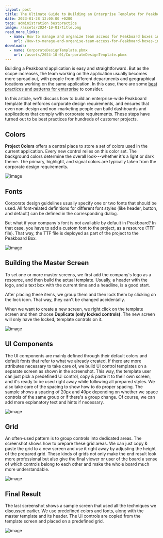 ```yaml
---
layout: post
title: The Ultimate Guide to Building an Enterprise Template for Peakboard Applications
date: 2023-01-28 12:00:00 +0200
tags: administration bestpractice
image: /assets/2024-10-01/title.png
read_more_links:
  - name: How to manage and organize team access for Peakboard boxes in large organisations
    url: /How-to-manage-and-organise-team-access-for-Peakboard-boxes-in-large-organisations.html
downloads:
  - name: CorporateDesignTemplate.pbmx
    url: /assets/2024-10-01/CorporateDesignTemplate.pbmx
---
```

Building a Peakboard application is easy and straightforward. But as the scope increases, the team working on the application usually becomes more spread out, with people from different departments and geographical locations working on the same application. In this case, there are some [best practices and patterns for enterprise](/How-to-manage-and-organise-team-access-for-Peakboard-boxes-in-large-organisations.html) to consider. 

In this article, we'll discuss how to build an enterprise-wide Peakboard template that enforces corporate design requirements, and ensures that even non-design and non-marketing people can build dashboards and applications that comply with corporate requirements. These steps have turned out to be best practices for hundreds of customer projects.

## Colors

**Project Colors** offers a central place to store a set of colors used in the current application. Every new control relies on this color set. The background colors determine the overall look---whether it's a light or dark theme. The primary, highlight, and signal colors are typically taken from the corporate design requirements.

![image](/assets/2024-10-01/010.png)

## Fonts

Corporate design guidelines usually specify one or two fonts that should be used. All font-related definitions for different font styles (like header, button, and default) can be defined in the corresponding dialog.

But what if your company's font is not available by default in Peakboard? In that case, you have to add a custom font to the project, as a resource (TTF file). That way, the TTF file is deployed as part of the project to the Peakboard Box.

![image](/assets/2024-10-01/020.png)

## Building the Master Screen

To set one or more master screens, we first add the company's logo as a resource, and then build the actual template. Usually, a header with the logo, and a text box with the current time and a headline, is a good start.

After placing these items, we group them and then lock them by clicking on the lock icon. That way, they can't be changed accidentally.

When we want to create a new screen, we right click on the template screen and then choose **Duplicate (only locked controls)**. The new screen will only have the locked, template controls on it.

![image](/assets/2024-10-01/030.png)

## UI Components

The UI components are mainly defined through their default colors and default fonts that refer to what we already created. If there are more attributes necessary to take care of, we build UI control templates on a separate screen as shown in the screenshot. This way, the template user can just pick a predefined UI control, copy & paste it to their own screen, and it's ready to be used right away while following all prepared styles. We also take care of the spacing to show how to do proper spacing. The sample shows a spacing of 20px and 40px depending on whether we space controls of the same group or if there's a group change. Of course, we can add more explanatory text and hints if necessary.

![image](/assets/2024-10-01/040.png)

## Grid

An often-used pattern is to group controls into dedicated areas. The screenshot shows how to prepare these grid areas. We can just copy & paste the grid to a new screen and use it right away by adjusting the height of the prepared grid. These kinds of grids not only make the end result look more professional but also give the final viewer or user of the board a sense of which controls belong to each other and make the whole board much more understandable.

![image](/assets/2024-10-01/050.png)

## Final Result

The last screenshot shows a sample screen that used all the techniques we discussed earlier. We use predefined colors and fonts, along with the master template and its header. The UI controls are copied from the template screen and placed on a predefined grid.

![image](/assets/2024-10-01/060.png)
